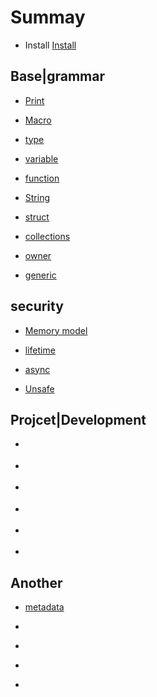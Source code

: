 # Summay

- Install [Install](./install.md)

## Base|grammar

- [Print](./print.md)


- [Macro](./macro.md)

- [type](./type.md)

- [variable](./variable.md)

- [function](./function.md)

- [String](./String.md)

- [struct](./struct.md)

- [collections](./collections.md)

- [owner](./ownership.md)

- [generic](./generic.md)

## security

- [Memory model](./memory.md)

- [lifetime](./lifetime.md)

- [async](./async.md)

- [Unsafe](./unsafe.md)


## Projcet|Development

- []()

- []()

- []()

- []()

- []()

- []()

## Another

- [metadata](./metadata)
- []()

- []()

- []()

- []()


